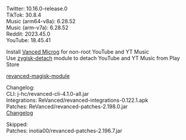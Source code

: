 Twitter: 10.16.0-release.0  
TikTok: 30.8.4  
Music (arm64-v8a): 6.28.52  
Music (arm-v7a): 6.28.52  
Reddit: 2023.45.0  
YouTube: 18.45.41  

Install [Vanced Microg](https://github.com/TeamVanced/VancedMicroG/releases) for non-root YouTube and YT Music  
Use [zygisk-detach](https://github.com/j-hc/zygisk-detach) module to detach YouTube and YT Music from Play Store  

[revanced-magisk-module](https://github.com/j-hc/revanced-magisk-module)  

Changelog:  
CLI: j-hc/revanced-cli-4.1.0-all.jar  
Integrations: ReVanced/revanced-integrations-0.122.1.apk  
Patches: ReVanced/revanced-patches-2.198.0.jar  
[Changelog](https://github.com/ReVanced/revanced-patches/releases/tag/v2.198.0)  

Skipped:  
Patches: inotia00/revanced-patches-2.196.7.jar    
